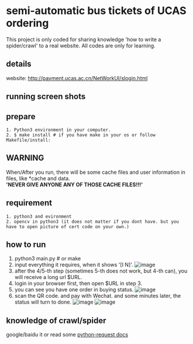 # semi-automatic bus tickets of UCAS ordering
This project is only coded for sharing knowledge 'how to write a spider/crawl' to a real website. All codes are only for learning.  

## details
website: http://payment.ucas.ac.cn/NetWorkUI/slogin.html

## running screen shots

## prepare
```
1. Python3 environment in your computer. 
2. $ make install # if you have make in your os or follow Makefile/install:
```

## WARNING
When/After you run, there will be some cache files and user information in files, like \*cache and data.  
**'NEVER GIVE ANYONE ANY OF THOSE CACHE FILES!!!'**

## requirement
```
1. python3 and evironment
2. opencv in python3 (it does not matter if you dont have. but you have to open picture of cert code on your own.)
```

## how to run
1. python3 main.py # or make 
2. input everything it requires, when it shows '[I N]'.
![image]("https://github.com/indestinee/semi-automatic-bus-tickets-of-UCAS-ordering/raw/master/pics/1.png")
3. after the 4/5-th step (sometimes 5-th does not work, but 4-th can), you will receive a long url $URL.
4. login in your browser first, then open $URL in step 3.
5. you can see you have one order in buying status.
![image]("https://github.com/indestinee/semi-automatic-bus-tickets-of-UCAS-ordering/raw/master/pics/2.png")
6. scan the QR code. and pay with Wechat. and some minutes later, the status will turn to done.
![image]("https://github.com/indestinee/semi-automatic-bus-tickets-of-UCAS-ordering/raw/master/pics/3.png")
![image]("https://github.com/indestinee/semi-automatic-bus-tickets-of-UCAS-ordering/raw/master/pics/4.png")

## knowledge of crawl/spider
google/baidu it or read some <a href='http://docs.python-requests.org/zh_CN/latest/user/quickstart.html'>python-request docs</a>
